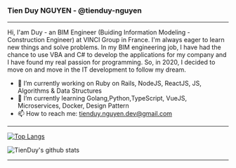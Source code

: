 ### Tien Duy NGUYEN - @tienduy-nguyen
---

Hi, I'am Duy - an BIM Engineer (Buiding Information Modeling - Construction Engineer) at VINCI Group in France. I'm always eager to learn new things and solve problems. In my BIM engineering job, I have had the chance to use VBA and C# to develop the applications for my company and I have found my real passion for programming. So, in 2020, I decided to move on and move in the IT development to follow my dream.

- 🔭 I’m currently working on Ruby on Rails, NodeJS, ReactJS, JS, Algorithms & Data Structures
- 🌱 I’m currently learning Golang,Python,TypeScript, VueJS, Microservices, Docker, Design Pattern
- 📫 How to reach me: tienduy.nguyen.dev@gmail.com

---

[![Top Langs](https://github-readme-stats.vercel.app/api/top-langs/?username=tienduy-nguyen&theme=dracula)](https://github.com/tienduy-nguyen/tienduy-nguyen)

![TienDuy's github stats](https://github-readme-stats.vercel.app/api?username=tienduy-nguyen&show_icons=true&theme=dracula)


---
<!--
**tienduy-nguyen/tienduy-nguyen** is a ✨ _special_ ✨ repository because its `README.md` (this file) appears on your GitHub profile.

Here are some ideas to get you started:

- 🔭 I’m currently working on ...
- 🌱 I’m currently learning ...
- 👯 I’m looking to collaborate on ...
- 🤔 I’m looking for help with ...
- 💬 Ask me about ...
- 📫 How to reach me: ...
- 😄 Pronouns: ...
- ⚡ Fun fact: ...
-->
